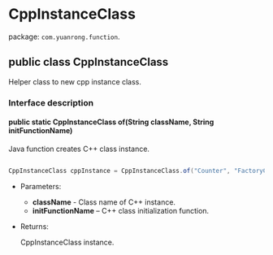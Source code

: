 # CppInstanceClass

package: `com.yuanrong.function`.

## public class CppInstanceClass

Helper class to new cpp instance class.

### Interface description

#### public static CppInstanceClass of(String className, String initFunctionName)

Java function creates C++ class instance.

```java

CppInstanceClass cppInstance = CppInstanceClass.of("Counter", "FactoryCreate");
```

- Parameters:

   - **className** - Class name of C++ instance.
   - **initFunctionName** – C++ class initialization function.

- Returns:

    CppInstanceClass instance.
